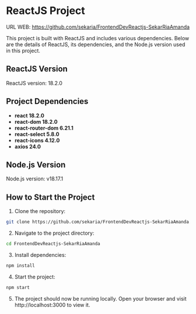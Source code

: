 # ReactJS Project
URL WEB: https://github.com/sekaria/FrontendDevReactjs-SekarRiaAmanda


This project is built with ReactJS and includes various dependencies. Below are the details of ReactJS, its dependencies, and the Node.js version used in this project.

## ReactJS Version

ReactJS version: 18.2.0

## Project Dependencies

- **react 18.2.0**
- **react-dom 18.2.0**
- **react-router-dom 6.21.1**
- **react-select 5.8.0**
- **react-icons 4.12.0**
- **axios 24.0**

## Node.js Version

Node.js version: v18.17.1

## How to Start the Project

1. Clone the repository:
```bash
git clone https://github.com/sekaria/FrontendDevReactjs-SekarRiaAmanda.git
```
2. Navigate to the project directory:
```bash
cd FrontendDevReactjs-SekarRiaAmanda
```
3. Install dependencies:
```bash
npm install
```
4. Start the project:
```bash
npm start
```
5. The project should now be running locally. Open your browser and visit http://localhost:3000 to view it.
